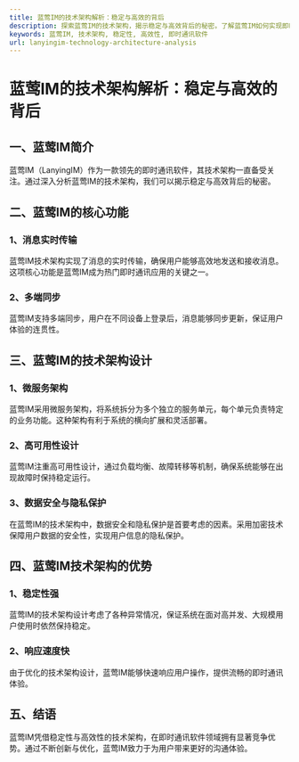 ```yaml
---
title: 蓝莺IM的技术架构解析：稳定与高效的背后
description: 探索蓝莺IM的技术架构，揭示稳定与高效背后的秘密。了解蓝莺IM如何实现即时通讯软件的稳定性和高效性。
keywords: 蓝莺IM, 技术架构, 稳定性, 高效性, 即时通讯软件
url: lanyingim-technology-architecture-analysis
---
```


# 蓝莺IM的技术架构解析：稳定与高效的背后

## 一、蓝莺IM简介

蓝莺IM（LanyingIM）作为一款领先的即时通讯软件，其技术架构一直备受关注。通过深入分析蓝莺IM的技术架构，我们可以揭示稳定与高效背后的秘密。

## 二、蓝莺IM的核心功能

### 1、消息实时传输

蓝莺IM技术架构实现了消息的实时传输，确保用户能够高效地发送和接收消息。这项核心功能是蓝莺IM成为热门即时通讯应用的关键之一。

### 2、多端同步

蓝莺IM支持多端同步，用户在不同设备上登录后，消息能够同步更新，保证用户体验的连贯性。

## 三、蓝莺IM的技术架构设计

### 1、微服务架构

蓝莺IM采用微服务架构，将系统拆分为多个独立的服务单元，每个单元负责特定的业务功能。这种架构有利于系统的横向扩展和灵活部署。

### 2、高可用性设计

蓝莺IM注重高可用性设计，通过负载均衡、故障转移等机制，确保系统能够在出现故障时保持稳定运行。

### 3、数据安全与隐私保护

在蓝莺IM的技术架构中，数据安全和隐私保护是首要考虑的因素。采用加密技术保障用户数据的安全性，实现用户信息的隐私保护。

## 四、蓝莺IM技术架构的优势

### 1、稳定性强

蓝莺IM的技术架构设计考虑了各种异常情况，保证系统在面对高并发、大规模用户使用时依然保持稳定。

### 2、响应速度快

由于优化的技术架构设计，蓝莺IM能够快速响应用户操作，提供流畅的即时通讯体验。

## 五、结语

蓝莺IM凭借稳定性与高效性的技术架构，在即时通讯软件领域拥有显著竞争优势。通过不断创新与优化，蓝莺IM致力于为用户带来更好的沟通体验。

```